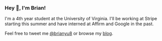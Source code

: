 ### Hey 👋, I'm Brian!

I'm a 4th year student at the University of Virginia. I'll be working at Stripe starting this summer and have interned at Affirm and Google in the past.

Feel free to tweet me [@brianyu8](https://twitter.com/brianyu8) or browse my [blog](https://brian.lol).

<!--![octocat!](https://user-images.githubusercontent.com/5713670/87202985-820dcb80-c2b6-11ea-9f56-7ec461c497c3.gif) -->

<!--
**brian-yu/brian-yu** is a ✨ _special_ ✨ repository because its `README.md` (this file) appears on your GitHub profile.

Here are some ideas to get you started:

- 🔭 I’m currently working on ...
- 🌱 I’m currently learning ...
- 👯 I’m looking to collaborate on ...
- 🤔 I’m looking for help with ...
- 💬 Ask me about ...
- 📫 How to reach me: ...
- 😄 Pronouns: ...
- ⚡ Fun fact: ...
-->
